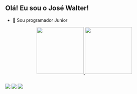 ## Olá! Eu sou o José Walter!

- 🔭 Sou programador Junior
<div align="center">
  <a href="https://github.com/josemachado02">
  <img height="150em" src="https://github-readme-stats.vercel.app/api?username=josemachado02&show_icons=true&theme=merko&include_all_commits=true&count_private=true"/>
  <img height="150em" src="https://github-readme-stats.vercel.app/api/top-langs/?username=josemachado02&layout=compact&langs_count=7&theme=merko"/>
</div>
  
  ##
 
<div> 
  <a href="https://www.instagram.com/josee_walter" target="_blank"><img src="https://img.shields.io/badge/-Instagram-%23E4405F?style=for-the-badge&logo=instagram&logoColor=white" target="_blank"></a>
  <a href = "mailto:josew3583@gmail.com"><img src="https://img.shields.io/badge/-Gmail-%23333?style=for-the-badge&logo=gmail&logoColor=white" target="_blank"></a>
  <a href="https://www.linkedin.com/in/jos%C3%A9-walter-08982021a" target="_blank"><img src="https://img.shields.io/badge/-LinkedIn-%230077B5?style=for-the-badge&logo=linkedin&logoColor=white" target="_blank"></a> 
 
</div>


